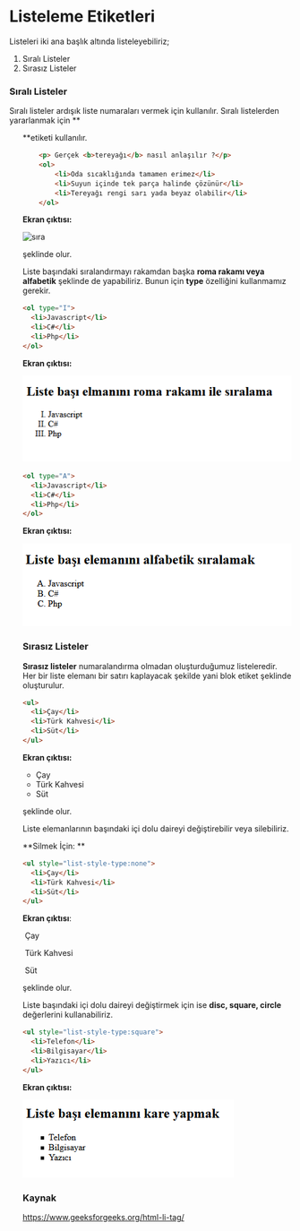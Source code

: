 # Listeleme Etiketleri


Listeleri iki ana başlık altında listeleyebiliriz;

1. Sıralı Listeler
2. Sırasız Listeler



###  Sıralı Listeler

Sıralı listeler ardışık liste numaraları vermek için kullanılır. Sıralı listelerden yararlanmak için **<ol> **etiketi kullanılır.

````html
    <p> Gerçek <b>tereyağı</b> nasıl anlaşılır ?</p>
    <ol>
        <li>Oda sıcaklığında tamamen erimez</li>
        <li>Suyun içinde tek parça halinde çözünür</li>
        <li>Tereyağı rengi sarı yada beyaz olabilir</li>
    </ol>
````



**Ekran çıktısı:**

![sıra](figures/sıra.PNG)

şeklinde olur.



Liste başındaki sıralandırmayı rakamdan başka **roma rakamı veya alfabetik** şeklinde de yapabiliriz. Bunun için **type** özelliğini kullanmamız gerekir.



````html
<ol type="I">
  <li>Javascript</li>
  <li>C#</li>
  <li>Php</li>
</ol>
````



**Ekran çıktısı:**

![siralama](figures/siralama.png)



````html
<ol type="A">
  <li>Javascript</li>
  <li>C#</li>
  <li>Php</li>
</ol>
````



**Ekran çıktısı:**

![alfabetik](figures/alfabetik.PNG)



### Sırasız Listeler 

**Sırasız listeler** numaralandırma olmadan oluşturduğumuz  listeleredir. Her bir liste elemanı bir satırı kaplayacak şekilde yani blok etiket şeklinde oluşturulur.



````html
<ul>
  <li>Çay</li>
  <li>Türk Kahvesi</li>
  <li>Süt</li>
</ul> 
````



**Ekran çıktısı:**

- Çay
- Türk Kahvesi
- Süt

şeklinde olur.



Liste elemanlarının başındaki içi dolu daireyi değiştirebilir veya silebiliriz.



**Silmek İçin: **

````html
<ul style="list-style-type:none">
  <li>Çay</li>
  <li>Türk Kahvesi</li>
  <li>Süt</li>
</ul>
````



**Ekran çıktısı**:

​       Çay

​       Türk Kahvesi

​       Süt

şeklinde olur.



Liste başındaki içi dolu daireyi değiştirmek için ise **disc, square, circle** değerlerini kullanabiliriz.



````html
<ul style="list-style-type:square">
  <li>Telefon</li>
  <li>Bilgisayar</li>
  <li>Yazıcı</li>
</ul>
````



**Ekran çıktısı:**

![kare](figures/kare.PNG)




### Kaynak

https://www.geeksforgeeks.org/html-li-tag/
